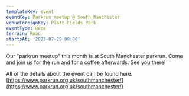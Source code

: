 ```yaml
---
templateKey: event
eventKey: Parkrun meetup @ South Manchester
venueForeignKey: Platt Fields Park
eventType: Race
terrain: Road
startsAt: '2023-07-29 09:00'
---
```

Our "parkrun meetup" this month is at South Manchester parkrun. Come and join us for the run and for a coffee afterwards. See you there!

All of the details about the event can be found here: [https://www.parkrun.org.uk/southmanchester/](https://www.parkrun.org.uk/southmanchester/)